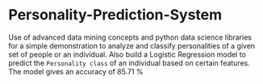 # Personality-Prediction-System
Use of advanced data mining concepts and python data science libraries for a simple demonstration to
analyze and classify personalities of a given set of people or an individual. Also build a Logistic Regression model to predict the ```Personality class``` 
of an individual based on certain features. The model gives an accuracy of 85.71 % 
